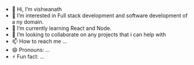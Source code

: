 - 👋 Hi, I’m vishwanath
- 👀 I’m interested in Full stack development and software development of a ny domain.
- 🌱 I’m currently learning React and Node.
- 💞️ I’m looking to collaborate on any projects that i can help with
- 📫 How to reach me ...
- 😄 Pronouns: ...
- ⚡ Fun fact: ...

<!---
vvishwa5524/vvishwa5524 is a ✨ special ✨ repository because its `README.md` (this file) appears on your GitHub profile.
You can click the Preview link to take a look at your changes.
--->
